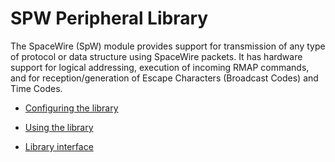 # SPW Peripheral Library

The SpaceWire (SpW) module provides support for transmission of any type of protocol or data structure using SpaceWire packets. It has hardware support for logical addressing, execution of incoming RMAP commands, and for reception/generation of Escape Characters (Broadcast Codes) and Time Codes.

* [Configuring the library](help.md/##-Configuring-the-library)

* [Using the library](help.md/##-Using-the-library)

* [Library interface](interface.md)
